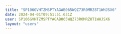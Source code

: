 ```yaml
---
title: "SP106GVHTZMSPTYAGAB065WQZ73R0MRZ8T1WHJSX6"
date: 2024-04-01T09:51:51.631Z
user: SP106GVHTZMSPTYAGAB065WQZ73R0MRZ8T1WHJSX6
layout: "users"
---
```

    